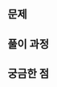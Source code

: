 ## 문제
<!-- 본 주석을 지우고 사용해주세요. 예) [나무 자르기](https://www.acmicpc.net/problem/2805) -->

## 풀이 과정

## 궁금한 점
